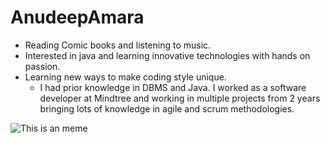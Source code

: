 # AnudeepAmara

* Reading Comic books and listening to music.
* Interested in java and learning innovative technologies with hands on passion.
* Learning new ways to make coding style unique.
  * I had prior knowledge in DBMS and Java. I worked as a software developer at Mindtree and
    working in multiple projects from 2 years bringing lots of knowledge in agile and scrum methodologies.

![This is an meme](https://www.letseatcake.com/wp-content/uploads/2021/07/funny-memes-12.jpg)
